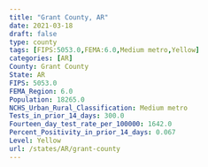```yaml
---
title: "Grant County, AR"
date: 2021-03-18
draft: false
type: county
tags: [FIPS:5053.0,FEMA:6.0,Medium metro,Yellow]
categories: [AR]
County: Grant County
State: AR
FIPS: 5053.0
FEMA_Region: 6.0
Population: 18265.0
NCHS_Urban_Rural_Classification: Medium metro
Tests_in_prior_14_days: 300.0
Fourteen_day_test_rate_per_100000: 1642.0
Percent_Positivity_in_prior_14_days: 0.067
Level: Yellow
url: /states/AR/grant-county
---
```



